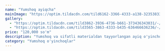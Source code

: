```yaml
---
name: "Yumshoq ayiqcha"
mainImage: "https://optim.tildacdn.com/tild6162-3366-4333-a138-323538333839/-/format/webp/--1-6.jpg"
gallery:
  - "https://optim.tildacdn.com/tild3862-3936-4736-b661-373436343031/-/format/webp/--1.jpg"
  - "https://optim.tildacdn.com/tild3565-3863-4333-b435-636466636236/-/format/webp/5K9A6160.JPG"
price: "120,000 so'm"
description: "Yumshoq va sifatli materialdan tayyorlangan ayiq o'yinchoq. Bolalar uchun xavfsiz, gipoallergen materialdan tayyorlangan. Yuvish mumkin, ranglar o'chmaydi."
category: "Yumshoq o'yinchoqlar"
---
```


